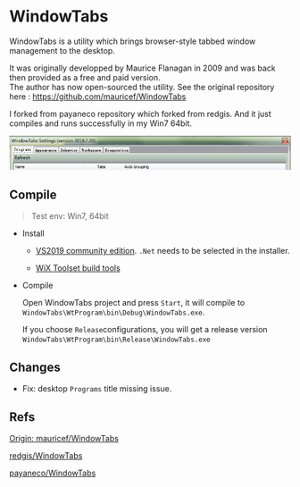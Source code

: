 # WindowTabs

WindowTabs is a utility which brings browser-style tabbed window management to the desktop.

It was originally developped by Maurice Flanagan in 2009 and was back then provided as a free and paid version.   
The author has now open-sourced the utility. See the original repository here : https://github.com/mauricef/WindowTabs

I forked from payaneco repository which forked from redgis. And it just compiles and runs successfully in my Win7 64bit.

<img alt="screenshot" src="https://raw.githubusercontent.com/leafOfTree/leafOfTree.github.io/master/windowtabs-screenshot.png" width="600" />

## Compile

> Test env: Win7, 64bit

- Install

    - [VS2019 community edition](https://visualstudio.microsoft.com/). `.Net` needs to be selected in the installer.

    - [WiX Toolset build tools](http://wixtoolset.org/)

- Compile

    Open WindowTabs project and press `Start`, it will compile to `WindowTabs\WtProgram\bin\Debug\WindowTabs.exe`.

    If you choose `Release`configurations, you will get a release version `WindowTabs\WtProgram\bin\Release\WindowTabs.exe`

## Changes

- Fix: desktop `Programs` title missing issue.

## Refs

[Origin: mauricef/WindowTabs](https://github.com/mauricef/WindowTabs)

[redgis/WindowTabs](https://github.com/redgis/WindowTabs)

[payaneco/WindowTabs](https://github.com/payaneco/WindowTabs)
